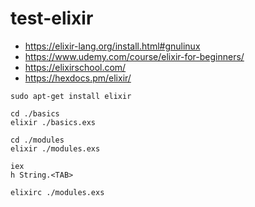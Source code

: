 # test-elixir

* https://elixir-lang.org/install.html#gnulinux
* https://www.udemy.com/course/elixir-for-beginners/
* https://elixirschool.com/
* https://hexdocs.pm/elixir/

```
sudo apt-get install elixir

cd ./basics
elixir ./basics.exs

cd ./modules
elixir ./modules.exs
```


```
iex
h String.<TAB>
```


```
elixirc ./modules.exs
```